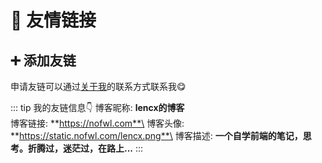 # 👭 友情链接

<intro
  name="ScarSu的博客"
  link="https://www.scarsu.com"
  avatar="https://scarsu.oss-cn-shanghai.aliyuncs.com/picgo20201012144739.jpg"
  desc="一个程序媛关于【自律/读书认知/Web前端技术】的一些个人分享"
/>

## ➕ 添加友链

申请友链可以通过[关于我](/about.md)的联系方式联系我😋

::: tip 我的友链信息👇
博客昵称: **lencx的博客**\
博客链接: **https://nofwl.com**\
博客头像: **https://static.nofwl.com/lencx.png**\
博客描述: **一个自学前端的笔记，思考。折腾过，迷茫过，在路上...**
:::

